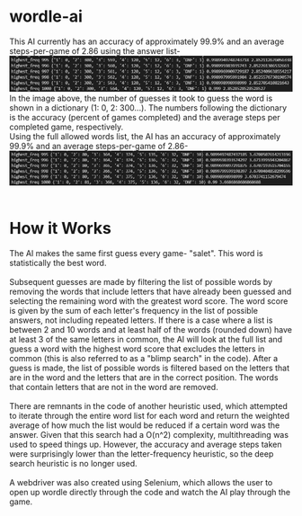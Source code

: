 # wordle-ai
This AI currently has an accuracy of approximately 99.9% and an average steps-per-game of 2.86 using the answer list-
<br>
![Accuracy](accuracy.png)
<br>
In the image above, the number of guesses it took to guess the word is shown in a dictionary (1: 0, 2: 300...).
The numbers following the dictionary is the accuracy (percent of games completed) and the average steps per completed game, respectively.
<br>
Using the full allowed words list, the AI has an accuracy of approximately 99.9% and an average steps-per-game of 2.86-
<br>
![AccuracyFull](accuracy2.png)
<br>
<br>
# How it Works
The AI makes the same first guess every game- "salet". This word is statistically the best word.
<br><br>
Subsequent guesses are made by filtering the list of possible words by removing the words that include letters that have already been guessed and selecting the remaining word with the greatest word score. The word score is given by the sum of each letter's frequency in the list of possible answers, not including repeated letters. If there is a case where a list is between 2 and 10 words and at least half of the words (rounded down) have at least 3 of the same letters in common, the AI will look at the full list and guess a word with the highest word score that excludes the letters in common (this is also referred to as a "blimp search" in the code). After a guess is made, the list of possible words is filtered based on the letters that are in the word and the letters that are in the correct position. The words that contain letters that are not in the word are removed.
<br><br>
There are remnants in the code of another heuristic used, which attempted to iterate through the entire word list for each word and return the weighted average of how much the list would be reduced if a certain word was the answer. Given that this search had a O(n^2) complexity, multithreading was used to speed things up. However, the accuracy and average steps taken were surprisingly lower than the letter-frequency heuristic, so the deep search heuristic is no longer used.
<br><br>
A webdriver was also created using Selenium, which allows the user to open up wordle directly through the code and watch the AI play through the game.

